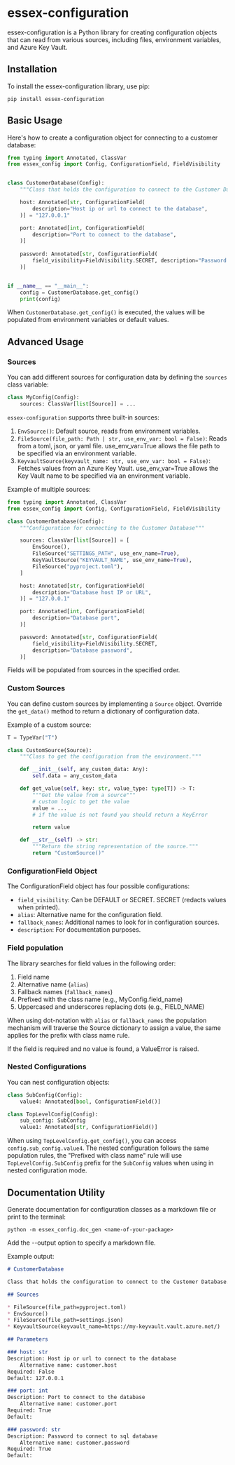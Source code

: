 # essex-configuration

essex-configuration is a Python library for creating configuration objects that can read from various sources, including files, environment variables, and Azure Key Vault.

## Installation

To install the essex-configuration library, use pip:

`pip install essex-configuration`

## Basic Usage

Here's how to create a configuration object for connecting to a customer database:


```python
from typing import Annotated, ClassVar
from essex_config import Config, ConfigurationField, FieldVisibility


class CustomerDatabase(Config):
    """Class that holds the configuration to connect to the Customer Database"""

    host: Annotated[str, ConfigurationField(
        description="Host ip or url to connect to the database",
    )] = "127.0.0.1"

    port: Annotated[int, ConfigurationField(
        description="Port to connect to the database",
    )]
    
    password: Annotated[str, ConfigurationField(
        field_visibility=FieldVisibility.SECRET, description="Password to connect to sql database"
    )]


if __name__ == "__main__":
    config = CustomerDatabase.get_config()
    print(config)
```

When `CustomerDatabase.get_config()` is executed, the values will be populated from environment variables or default values.


## Advanced Usage


### Sources

You can add different sources for configuration data by defining the `sources` class variable:

```python
class MyConfig(Config):
    sources: ClassVar[list[Source]] = ...
```

`essex-configuration` supports three built-in sources:

1. `EnvSource()`: Default source, reads from environment variables.
2. `FileSource(file_path: Path | str, use_env_var: bool = False)`: Reads from a toml, json, or yaml file. use_env_var=True allows the file path to be specified via an environment variable.
3. `KeyvaultSource(keyvault_name: str, use_env_var: bool = False)`: Fetches values from an Azure Key Vault. use_env_var=True allows the Key Vault name to be specified via an environment variable.

Example of multiple sources:

```python
from typing import Annotated, ClassVar
from essex_config import Config, ConfigurationField, FieldVisibility

class CustomerDatabase(Config):
    """Configuration for connecting to the Customer Database"""

    sources: ClassVar[list[Source]] = [
        EnvSource(),
        FileSource("SETTINGS_PATH", use_env_name=True),
        KeyVaultSource("KEYVAULT_NAME", use_env_name=True),
        FileSource("pyproject.toml"),
    ]

    host: Annotated[str, ConfigurationField(
        description="Database host IP or URL",
    )] = "127.0.0.1"

    port: Annotated[int, ConfigurationField(
        description="Database port",
    )]

    password: Annotated[str, ConfigurationField(
        field_visibility=FieldVisibility.SECRET,
        description="Database password",
    )]
```
Fields will be populated from sources in the specified order.


### Custom Sources

You can define custom sources by implementing a `Source` object. Override the `get_data()` method to return a dictionary of configuration data.

Example of a custom source:

```python
T = TypeVar("T")

class CustomSource(Source):
    """Class to get the configuration from the environment."""

    def __init__(self, any_custom_data: Any):
        self.data = any_custom_data

    def get_value(self, key: str, value_type: type[T]) -> T:
        """Get the value from a source"""
        # custom logic to get the value
        value = ...
        # if the value is not found you should return a KeyError

        return value

    def __str__(self) -> str:
        """Return the string representation of the source."""
        return "CustomSource()"

```

### ConfigurationField Object

The ConfigurationField object has four possible configurations:

* `field_visibility`: Can be DEFAULT or SECRET. SECRET (redacts values when printed).
* `alias`: Alternative name for the configuration field.
* `fallback_names`: Additional names to look for in configuration sources.
* `description`: For documentation purposes.


### Field population

The library searches for field values in the following order:

1. Field name
2. Alternative name (`alias`)
3. Fallback names (`fallback_names`)
4. Prefixed with the class name (e.g., MyConfig.field_name)
5. Uppercased and underscores replacing dots (e.g., FIELD_NAME)

When using dot-notation with `alias` or `fallback_names` the population mechanism will traverse the Source dictionary to assign a value, the same applies for the prefix with class name rule.

If the field is required and no value is found, a ValueError is raised.

### Nested Configurations

You can nest configuration objects:

```python
class SubConfig(Config):
    value4: Annotated[bool, ConfigurationField()]

class TopLevelConfig(Config):
    sub_config: SubConfig
    value1: Annotated[str, ConfigurationField()]
```

When using `TopLevelConfig.get_config()`, you can access `config.sub_config.value4`. The nested configuration follows the same population rules, the "Prefixed with class name" rule will use `TopLevelConfig.SubConfig` prefix for the `SubConfig` values when using in nested configuration mode.

## Documentation Utility
Generate documentation for configuration classes as a markdown file or print to the terminal:

`python -m essex_config.doc_gen <name-of-your-package>`

Add the --output option to specify a markdown file.

Example output:
```markdown
# CustomerDatabase

Class that holds the configuration to connect to the Customer Database.

## Sources

* FileSource(file_path=pyproject.toml)
* EnvSource()
* FileSource(file_path=settings.json)
* KeyvaultSource(keyvault_name=https://my-keyvault.vault.azure.net/)

## Parameters

### host: str
Description: Host ip or url to connect to the database
    Alternative name: customer.host
Required: False
Default: 127.0.0.1

### port: int
Description: Port to connect to the database
    Alternative name: customer.port
Required: True
Default: 

### password: str
Description: Password to connect to sql database
    Alternative name: customer.password
Required: True
Default:
```